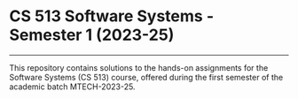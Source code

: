# CS 513 Software Systems - Semester 1 (2023-25)
---
This repository contains solutions to the hands-on assignments for the Software Systems (CS 513) course, offered during the first semester of the academic batch MTECH-2023-25.
